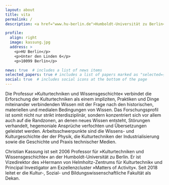 ```yaml
---
layout: about
title: vita
permalink: /
description: <a href="www.hu-berlin.de">Humboldt-Universität zu Berlin</a>. Institut für Kulturwissenschaft.

profile:
  align: right
  image: kassung.jpg
  address: >
    <p>HU Berlin</p>
    <p>Unter den Linden 6</p>
    <p>10099 Berlin</p>

news: true  # includes a list of news items
selected_papers: true # includes a list of papers marked as "selected={true}"
social: true  # includes social icons at the bottom of the page
---
```


Die Professur »Kulturtechniken und Wissensgeschichte« verbindet die Erforschung
der Kulturtechniken als einem impliziten, Praktiken und Dinge miteinander
verbindenden Wissen mit der Frage nach den historischen, materiellen und
medialen Bedingungen von Wissen. Das Forschungsprofil ist somit nicht nur
strikt interdisziplinär, sondern konzentriert sich vor allem auch auf die
Randzonen, an denen neues Wissen entsteht, Störungen verhandelt, hegemoniale
Ansprüche verfochten und Übersetzungen geleistet werden. Arbeitsschwerpunkte
sind die Wissens- und Kulturgeschichte der der Physik, die Kulturtechniken der
Industrialisierung sowie die Geschichte und Praxis technischer Medien.

Christian Kassung ist seit 2006 Professor für »Kulturtechniken und
Wissensgeschichte« an der Humboldt-Universität zu Berlin. Er ist Vizedirektor
des »Hermann von Helmholtz-Zentrums für Kulturtechnik« und Principal
Investigator am Exzellenzcluster »Matters of Activity«. Seit 2018 leitet er die
Kultur-, Sozial- und Bildungswissenschaftliche Fakultät als Dekan.
